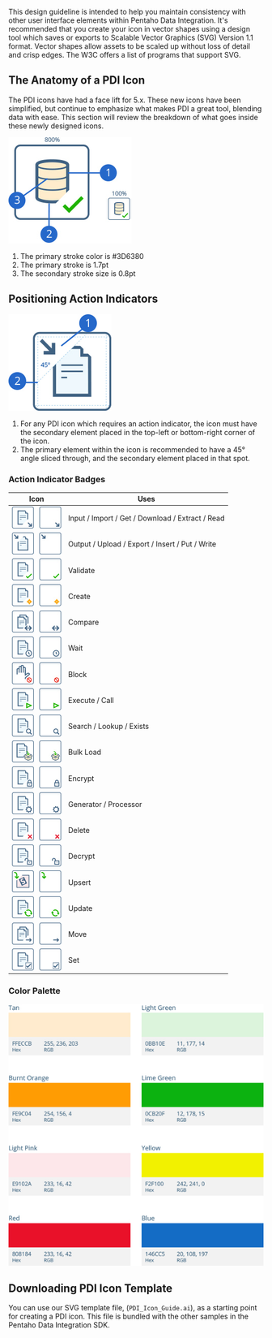 This design guideline is intended to help you maintain consistency with other user interface elements within Pentaho Data Integration. It's recommended that you create your icon in vector shapes using a design tool which saves or exports to Scalable Vector Graphics (SVG) Version 1.1 format. Vector shapes allow assets to be scaled up without loss of detail and crisp edges. The W3C offers a list of programs that support SVG.

## The Anatomy of a PDI Icon

The PDI icons have had a face lift for 5.x. These new icons have been simplified, but continue to emphasize what makes PDI
​a great tool, blending data with ease. This section will review the breakdown of what goes inside these newly designed icons.

![Icon Layout](images/ui-icons/anatomy.jpg)

1. The primary stroke color is #3D6380
2. The primary stroke is 1.7pt
3. The secondary stroke size is 0.8pt
 	 
## Positioning Action Indicators    
 	 	 
![Action Indicators Layout](images/ui-icons/final-position.jpg)	

1. For any PDI icon which requires an action indicator, the icon must
have the secondary element placed in the top-left or bottom-right
corner of the icon.
2. The primary element within the icon is recommended to have
a 45&deg; angle sliced through, and the secondary element placed
in that spot.

### Action Indicator Badges
Icon | Uses
---- | ----
![](images/ui-icons/input.jpg) | Input / Import / Get / Download / Extract / Read
![](images/ui-icons/output.jpg) | Output / Upload / Export / Insert / Put / Write
![](images/ui-icons/validates.jpg) | Validate
![](images/ui-icons/create.jpg) | Create
![](images/ui-icons/compare.jpg) | Compare
![](images/ui-icons/wait.jpg) | Wait
![](images/ui-icons/block.jpg) | Block
![](images/ui-icons/execute.jpg) | Execute / Call
![](images/ui-icons/search.jpg) | Search / Lookup / Exists
![](images/ui-icons/bulk_load.jpg) | Bulk Load
![](images/ui-icons/Encrypt.jpg) | Encrypt
![](images/ui-icons/generator.jpg) | Generator / Processor
![](images/ui-icons/delete.jpg) | Delete
![](images/ui-icons/decrypt.jpg) | Decrypt
![](images/ui-icons/Upsert.jpg) | Upsert
![](images/ui-icons/Update.jpg) | Update
![](images/ui-icons/Move.jpg) | Move
![](images/ui-icons/set.jpg) | Set

### Color Palette
![Color Palette](images/ui-icons/colors.jpg)
 
## Downloading PDI Icon Template
You can use our SVG template file, (`PDI_Icon_Guide.ai`), as a starting point for creating a PDI icon.  This file is bundled with the other samples in the Pentaho Data Integration SDK.